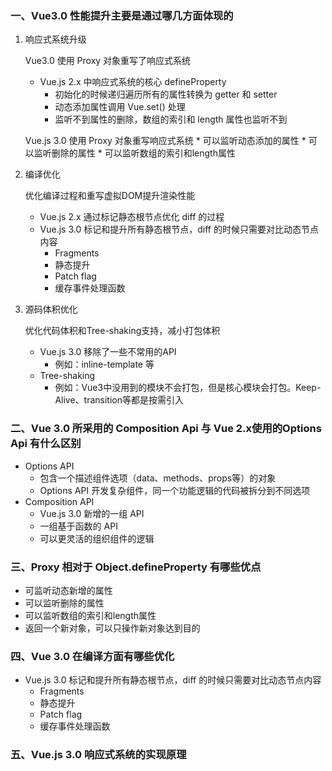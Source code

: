 ### 一、Vue3.0 性能提升主要是通过哪几方面体现的
1. 响应式系统升级

    Vue3.0 使用 Proxy 对象重写了响应式系统
    * Vue.js 2.x 中响应式系统的核心 defineProperty
        * 初始化的时候递归遍历所有的属性转换为 getter 和 setter
        * 动态添加属性调用 Vue.set() 处理
        * 监听不到属性的删除，数组的索引和 length 属性也监听不到
     
     Vue.js 3.0 使用 Proxy 对象重写响应式系统
        * 可以监听动态添加的属性
        * 可以监听删除的属性
        * 可以监听数组的索引和length属性

2. 编译优化
    
    优化编译过程和重写虚拟DOM提升渲染性能
    * Vue.js 2.x 通过标记静态根节点优化 diff 的过程
    * Vue.js 3.0 标记和提升所有静态根节点，diff 的时候只需要对比动态节点内容
        * Fragments
        * 静态提升
        * Patch flag
        * 缓存事件处理函数

3. 源码体积优化
    
    优化代码体积和Tree-shaking支持，减小打包体积
    * Vue.js 3.0 移除了一些不常用的API
        * 例如：inline-template 等
    * Tree-shaking
        * 例如：Vue3中没用到的模块不会打包，但是核心模块会打包。Keep-Alive、transition等都是按需引入

### 二、Vue 3.0 所采用的 Composition Api 与 Vue 2.x使用的Options Api 有什么区别
* Options API
    * 包含一个描述组件选项（data、methods、props等）的对象
    * Options API 开发复杂组件，同一个功能逻辑的代码被拆分到不同选项
* Composition API
    * Vue.js 3.0 新增的一组 API
    * 一组基于函数的 API
    * 可以更灵活的组织组件的逻辑

### 三、Proxy 相对于 Object.defineProperty 有哪些优点
* 可监听动态新增的属性
* 可以监听删除的属性
* 可以监听数组的索引和length属性
* 返回一个新对象，可以只操作新对象达到目的

### 四、Vue 3.0 在编译方面有哪些优化
* Vue.js 3.0 标记和提升所有静态根节点，diff 的时候只需要对比动态节点内容
    * Fragments
    * 静态提升
    * Patch flag
    * 缓存事件处理函数

### 五、Vue.js 3.0 响应式系统的实现原理

